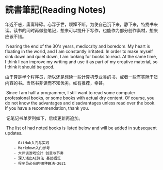 # 読書筆記(Reading Notes)



​        年近不惑，庸庸碌碌。心浮于世，烦躁不断。为使自己沉下来，静下来，特找书来读。读书的同时再做些笔记，想来可以提升下写作，也能作为部分创作素材，想来应该不错。

​		Nearing the end of the 30's years, mediocrity and boredom. My heart is floating in the world, and I am constantly irritated. In order to make myself sink down and quiet down, I am looking for books to read. At the same time, I think I can improve my writing and use it as part of my creative material, so I think it should be good.

​        由于算是半个程序员，所以还是想读一些计算机专业类的书，或者一些有实际干货内容的书。当然书非读而不知优劣。如有推荐，幸甚。

​		Since I am half a programmer, I still want to read some computer professional books, or some books with actual dry content. Of course, you do not know the advantages and disadvantages unless read over the book. If you have a recommendation, thank you.

​        记笔记书单罗列如下，后续更新再追加。

​		The list of had noted books is listed below and will be added in subsequent updates.

        - GitHub入门与实践
        - Markdown入门参考
        - 大师谈游戏设计 创意与节奏
        - 深入浅出AI算法 基础概览
        - 程序员必会的40种算法-2021













